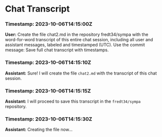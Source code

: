 # Chat Transcript

### Timestamp: 2023-10-06T14:15:00Z
**User:** Create the file chat2.md in the repository fredt34/sympa with the word-for-word transcript of this entire chat session, including all user and assistant messages, labeled and timestamped (UTC). Use the commit message: Save full chat transcript with timestamps.

### Timestamp: 2023-10-06T14:15:10Z
**Assistant:** Sure! I will create the file `chat2.md` with the transcript of this chat session. 

### Timestamp: 2023-10-06T14:15:15Z
**Assistant:** I will proceed to save this transcript in the `fredt34/sympa` repository.

### Timestamp: 2023-10-06T14:15:30Z
**Assistant:** Creating the file now...
